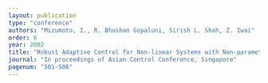 ```yaml
---
layout: publication
type: "conference"
authors: "Mizumoto, I., R. Bhushan Gopaluni, Sirish L. Shah, Z. Iwai"
order: 6
year: 2002
title: "Robust Adaptive Control for Non-linear Systems with Non-parametric Uncertainties"
journal: "In proceedings of Asian Control Conference, Singapore"
pagenum: "501-506"
---
```

